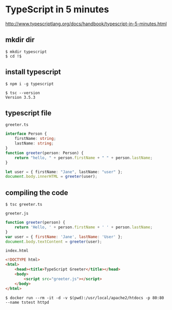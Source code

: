 # TypeScript in 5 minutes

http://www.typescriptlang.org/docs/handbook/typescript-in-5-minutes.html


mkdir dir
--
```console
$ mkdir typescript
$ cd !$
```


install typescript
--
```console
$ npm i -g typescript
```
```console
$ tsc --version
Version 3.5.3
```


typescript file
--

`greeter.ts`
```typescript
interface Person {
    firstName: string;
    lastName: string;
}
function greeter(person: Person) {
    return "hello, " + person.firstName + " " + person.lastName;
}

let user = { firstName: "Jane", lastName: "user" };
document.body.innerHTML = greeter(user);
```

compiling the code
--
```console
$ tsc greeter.ts
```

`greeter.js`
```js
function greeter(person) {
    return 'Hello, ' + person.firstName + ' ' + person.lastName;
}
var user = { firstName: 'Jane', lastName: 'User' };
document.body.textContent = greeter(user);
```

`index.html`
```html
<!DOCTYPE html>
<html>
    <head><title>TypeScript Greeter</title></head>
    <body>
        <script src="greeter.js"></script>
    </body>
</html>
```

```console
$ docker run --rm -it -d -v $(pwd):/usr/local/apache2/htdocs -p 80:80 --name tstest httpd
```

